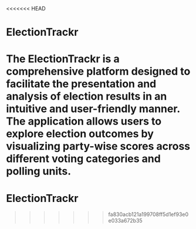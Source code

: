 <<<<<<< HEAD
# ElectionTrackr
The ElectionTrackr is a comprehensive platform designed to facilitate the presentation and analysis of election results in an intuitive and user-friendly manner. The application allows users to explore election outcomes by visualizing party-wise scores across different voting categories and polling units. 
=======
# ElectionTrackr
>>>>>>> fa830acb121a199708ff5d1ef93e0e033a672b35
